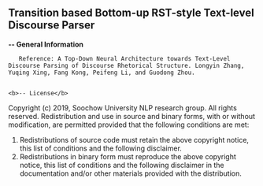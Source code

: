 ## Transition based Bottom-up RST-style Text-level Discourse Parser

<b>-- General Information</b>
```
   Reference: A Top-Down Neural Architecture towards Text-Level Discourse Parsing of Discourse Rhetorical Structure. Longyin Zhang, Yuqing Xing, Fang Kong, Peifeng Li, and Guodong Zhou.
```

```

<b>-- License</b>
```
   Copyright (c) 2019, Soochow University NLP research group. All rights reserved.
   Redistribution and use in source and binary forms, with or without modification, are permitted provided that
   the following conditions are met:
   1. Redistributions of source code must retain the above copyright notice, this list of conditions and the
      following disclaimer.
   2. Redistributions in binary form must reproduce the above copyright notice, this list of conditions and the
      following disclaimer in the documentation and/or other materials provided with the distribution.
```
